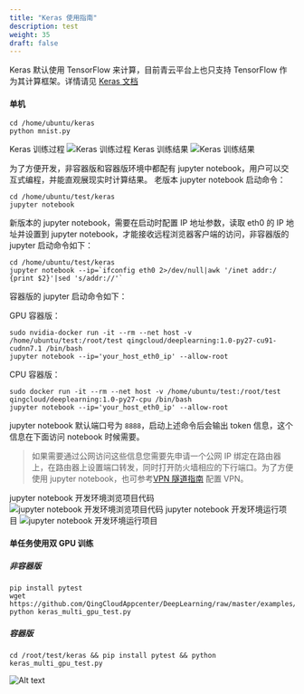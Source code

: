 ```yaml
---
title: "Keras 使用指南"
description: test
weight: 35
draft: false
---
```


Keras 默认使用 TensorFlow 来计算，目前青云平台上也只支持 TensorFlow 作为其计算框架。详情请见 [Keras 文档](https://keras.io)

#### 单机

```shell
cd /home/ubuntu/keras
python mnist.py
```

Keras 训练过程
![Keras 训练过程](/Users/rosasu/Desktop/qingcloud-iaas-docs/ai/deeplearning/1.2/keras_start.png)
Keras 训练结果
![Keras 训练结果](/Users/rosasu/Desktop/qingcloud-iaas-docs/ai/deeplearning/1.2/keras_result.png)

为了方便开发，非容器版和容器版环境中都配有 jupyter notebook，用户可以交互式编程，并能直观展现实时计算结果。
老版本 jupyter notebook 启动命令：

```shell
cd /home/ubuntu/test/keras
jupyter notebook
```

新版本的 jupyter notebook，需要在启动时配置 IP 地址参数，读取 eth0 的 IP 地址并设置到 jupyter notebook，才能接收远程浏览器客户端的访问，非容器版的 jupyter 启动命令如下：

```shell
cd /home/ubuntu/test/keras
jupyter notebook --ip=`ifconfig eth0 2>/dev/null|awk '/inet addr:/ {print $2}'|sed 's/addr://'`
```

容器版的 jupyter 启动命令如下：

GPU 容器版：

```shell
sudo nvidia-docker run -it --rm --net host -v /home/ubuntu/test:/root/test qingcloud/deeplearning:1.0-py27-cu91-cudnn7.1 /bin/bash
jupyter notebook --ip='your_host_eth0_ip' --allow-root
```

CPU 容器版：

```shell
sudo docker run -it --rm --net host -v /home/ubuntu/test:/root/test qingcloud/deeplearning:1.0-py27-cpu /bin/bash
jupyter notebook --ip='your_host_eth0_ip' --allow-root
```


jupyter notebook 默认端口号为 `8888`，启动上述命令后会输出 token 信息，这个信息在下面访问 notebook 时候需要。

> 如果需要通过公网访问这些信息您需要先申请一个公网 IP 绑定在路由器上，在路由器上设置端口转发，同时打开防火墙相应的下行端口。为了方便使用 jupyter notebook，也可参考[VPN 隧道指南](https://docs.qingcloud.com/product/network/vpn#vpn) 配置 VPN。

jupyter notebook 开发环境浏览项目代码
![jupyter notebook 开发环境浏览项目代码](/Users/rosasu/Desktop/qingcloud-iaas-docs/ai/deeplearning/1.2/jupyter_browse.png)
jupyter notebook 开发环境运行项目
![jupyter notebook 开发环境运行项目](/Users/rosasu/Desktop/qingcloud-iaas-docs/ai/deeplearning/1.2/jupyter_train.png)

#### 单任务使用双 GPU 训练

##### 非容器版

```shell
pip install pytest
wget https://github.com/QingCloudAppcenter/DeepLearning/raw/master/examples/keras_multi_gpu_test.py
python keras_multi_gpu_test.py
```

##### 容器版

```shell
cd /root/test/keras && pip install pytest && python keras_multi_gpu_test.py
```

![Alt text](/Users/rosasu/Desktop/qingcloud-iaas-docs/ai/deeplearning/1.2/multip-gpu-keras.png)

## 
